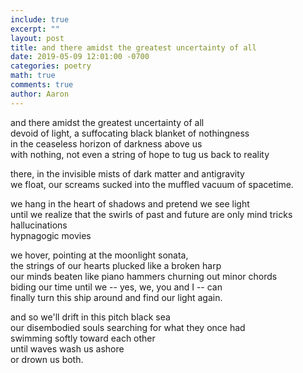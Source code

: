 ```yaml
---
include: true
excerpt: ""
layout: post
title: and there amidst the greatest uncertainty of all
date: 2019-05-09 12:01:00 -0700
categories: poetry
math: true
comments: true
author: Aaron
---
```



and there amidst the greatest uncertainty of all  
devoid of light, a suffocating black blanket of nothingness  
in the ceaseless horizon of darkness above us  
with nothing, not even a string of hope to tug us back to reality  

there, in the invisible mists of dark matter and antigravity  
we float, our screams sucked into the muffled vacuum of spacetime.  

we hang in the heart of shadows and pretend we see light  
until we realize that the swirls of past and future are only mind tricks  
hallucinations  
hypnagogic movies  

we hover, pointing at the moonlight sonata,  
the strings of our hearts plucked like a broken harp  
our minds beaten like piano hammers churning out minor chords  
biding our time until we -- yes, we, you and I -- can  
finally turn this ship around and find our light again.  

and so we'll drift in this pitch black sea  
our disembodied souls searching for what they once had  
swimming softly toward each other  
until waves wash us ashore  
or drown us both.